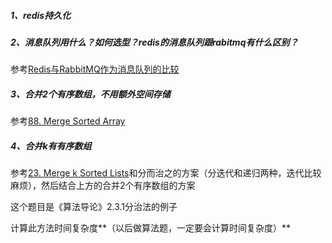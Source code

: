 ##### 1、redis持久化

##### 2、消息队列用什么？如何选型？redis的消息队列跟rabitmq有什么区别？

参考[Redis与RabbitMQ作为消息队列的比较](https://www.cnblogs.com/afeige/p/10908960.html)

##### 3、合并2个有序数组，不用额外空间存储
参考[88. Merge Sorted Array](https://leetcode.com/problems/merge-sorted-array/)

##### 4、合并k有有序数组

参考[23. Merge k Sorted Lists](https://leetcode.com/problems/merge-k-sorted-lists/)和分而治之的方案（分迭代和递归两种，迭代比较麻烦），然后结合上方的合并2个有序数组的方案

这个题目是《算法导论》2.3.1分治法的例子

计算此方法时间复杂度**（以后做算法题，一定要会计算时间复杂度）**

